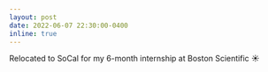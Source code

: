 ```yaml
---
layout: post
date: 2022-06-07 22:30:00-0400
inline: true
---
```


Relocated to SoCal for my 6-month internship at Boston Scientific ☀️